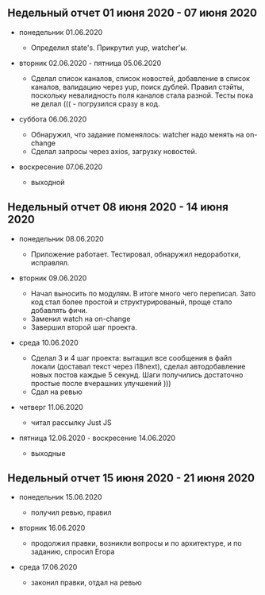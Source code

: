 
## Недельный отчет 01 июня 2020 - 07 июня 2020
* понедельник 01.06.2020
    * Определил state's. Прикрутил yup, watcher'ы.

* вторник 02.06.2020 - пятница 05.06.2020
    * Сделал список каналов, список новостей, добавление в список каналов, валидацию через yup, поиск дублей. Правил стэйты, поскольку невалидность поля каналов стала разной. Тесты пока не делал ((( - погрузился сразу в код.
    
* суббота 06.06.2020
    * Обнаружил, что задание поменялось: watcher надо менять на on-change
    * Сделал запросы через axios, загрузку новостей.

* воскресение 07.06.2020
   * выходной
   
## Недельный отчет 08 июня 2020 - 14 июня 2020
* понедельник 08.06.2020
    * Приложение работает. Тестировал, обнаружил недоработки, исправлял.
    
* вторник 09.06.2020
   * Начал выносить по модулям. В итоге много чего переписал. Зато код стал более простой и структурированый, проще стало добавлять фичи.
   * Заменил watch на on-change
   * Завершил второй шаг проекта.
   
* среда 10.06.2020
   * Сделал 3 и 4 шаг проекта: вытащил все сообщения в файл локали (доставал текст через i18next), сделал автодобавление новых постов каждые 5 секунд. Шаги получились достаточно простые после вчерашних улучшений ))) 
   * Сдал на ревью
   
* четверг 11.06.2020
   * читал рассылку Just JS
   
* пятница 12.06.2020 - воскресение 14.06.2020
   * выходные
   
## Недельный отчет 15 июня 2020 - 21 июня 2020
* понедельник 15.06.2020
   * получил ревью, правил
 
* вторник 16.06.2020
   * продолжил правки, возникли вопросы и по архитектуре, и по заданию, спросил Егора
   
* среда 17.06.2020
   * законил правки, отдал на ревью

